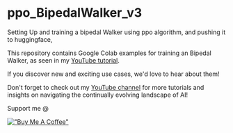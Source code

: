 # ppo_BipedalWalker_v3

Setting Up and training a bipedal Walker using ppo algorithm, and pushing it to huggingface,

This repository contains Google Colab examples for training an Bipedal Walker, as seen in my [YouTube tutorial](https://youtu.be/0WeLKNvtQXE). 

If you discover new and exciting use cases, we'd love to hear about them!

Don't forget to check out my [YouTube channel](https://www.youtube.com/channel/UCWLswLLUlVqWfVg8lLY5S9Q) for more tutorials and insights on navigating the continually evolving landscape of AI!

Support me @

[!["Buy Me A Coffee"](https://www.buymeacoffee.com/assets/img/custom_images/orange_img.png)](https://www.buymeacoffee.com/brutfab)
